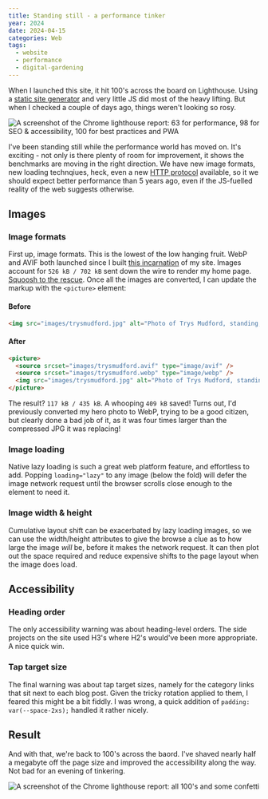 ```yaml
---
title: Standing still - a performance tinker
year: 2024
date: 2024-04-15
categories: Web
tags:
  - website
  - performance
  - digital-gardening
---
```


When I launched this site, it hit 100's across the board on Lighthouse. Using a [static site generator](https://gohugo.io/) and very little JS did most of the heavy lifting. But when I checked a couple of days ago, things weren't looking so rosy.

![A screenshot of the Chrome lighthouse report: 63 for performance, 98 for SEO & accessibility, 100 for best practices and PWA](/images/blog/lighthouse-before.webp)

I've been standing still while the performance world has moved on. It's exciting - not only is there plenty of room for improvement, it shows the benchmarks are moving in the right direction. We have new image formats, new loading technqiues, heck, even a new [HTTP protocol](https://en.wikipedia.org/wiki/HTTP/3) available, so it we should expect better performance than 5 years ago, even if the JS-fuelled reality of the web suggests otherwise.

## Images

### Image formats

First up, image formats. This is the lowest of the low hanging fruit. WebP and AVIF both launched since I built [this incarnation](/blog/the-fourth-incarnation/) of my site. Images account for `526 kB / 702 kB` sent down the wire to render my home page. [Squoosh to the rescue](https://squoosh.app/). Once all the images are converted, I can update the markup with the `<picture>` element:

#### Before

```html
<img src="images/trysmudford.jpg" alt="Photo of Trys Mudford, standing, smiling and facing the right" />
```

#### After

```html
<picture>
  <source srcset="images/trysmudford.avif" type="image/avif" />
  <source srcset="images/trysmudford.webp" type="image/webp" />
  <img src="images/trysmudford.jpg" alt="Photo of Trys Mudford, standing, smiling and facing the right" />
</picture>
```

The result? `117 kB / 435 kB`. A whooping `409 kB` saved! Turns out, I'd previously converted my hero photo to WebP, trying to be a good citizen, but clearly done a bad job of it, as it was four times larger than the compressed JPG it was replacing!

### Image loading

Native lazy loading is such a great web platform feature, and effortless to add. Popping `loading="lazy"` to any image (below the fold) will defer the image network request until the browser scrolls close enough to the element to need it.

### Image width & height

Cumulative layout shift can be exacerbated by lazy loading images, so we can use the width/height attributes to give the browse a clue as to how large the image _will_ be, before it makes the network request. It can then plot out the space required and reduce expensive shifts to the page layout when the image does load.

## Accessibility

### Heading order

The only accessibility warning was about heading-level orders. The side projects on the site used H3's where H2's would've been more appropriate. A nice quick win.

### Tap target size

The final warning was about tap target sizes, namely for the category links that sit next to each blog post. Given the tricky rotation applied to them, I feared this might be a bit fiddly. I was wrong, a quick addition of `padding: var(--space-2xs);` handled it rather nicely.

## Result

And with that, we're back to 100's across the baord. I've shaved nearly half a megabyte off the page size and improved the accessibility along the way. Not bad for an evening of tinkering.

![A screenshot of the Chrome lighthouse report: all 100's and some confetti](/images/blog/lighthouse-after.webp)
